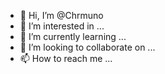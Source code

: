 - 👋 Hi, I’m @Chrmuno
- 👀 I’m interested in ...
- 🌱 I’m currently learning ...
- 💞️ I’m looking to collaborate on ...
- 📫 How to reach me ...

<!---
Chrmuno/Chrmuno is a ✨ special ✨ repository because its `README.md` (this file) appears on your GitHub profile.
You can click the Preview link to take a look at your changes.
--->
